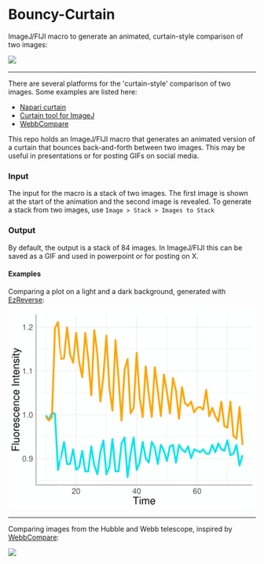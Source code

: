 # Bouncy-Curtain
ImageJ/FIJI macro to generate an animated, curtain-style comparison of two images:

<img src="https://github.com/JoachimGoedhart/Bouncy-Curtain/blob/main/Cheek_Segmented_Curtain.gif" width="400"/>



---------------

There are several platforms for the 'curtain-style' comparison of two images. Some examples are listed here:

* [Napari curtain](https://github.com/haesleinhuepf/napari-curtain)
* [Curtain tool for ImageJ](https://gist.github.com/mutterer/0c2a8692a3bedf7775fa79e28ce93598)
* [WebbCompare](https://www.webbcompare.com/)

This repo holds an ImageJ/FIJI macro that generates an animated version of a curtain that bounces back-and-forth between two images. This may be useful in presentations or for posting GIFs on social media.

### Input
The input for the macro is a stack of two images. The first image is shown at the start of the animation and the second image is revealed.
To generate a stack from two images, use `Image > Stack > Images to Stack`

### Output

By default, the output is a stack of 84 images. In ImageJ/FIJI this can be saved as a GIF and used in powerpoint or for posting on X.

#### Examples

Comparing a plot on a light and a dark background, generated with [EzReverse](https://github.com/Morwey/ezreverse):

![](https://github.com/JoachimGoedhart/Bouncy-Curtain/blob/main/Plot_EzReverse_Curtain.gif)

-------------


Comparing images from the Hubble and Webb telescope, inspired by [WebbCompare](https://www.webbcompare.com/):

![](https://github.com/JoachimGoedhart/Bouncy-Curtain/blob/main/Tarantula_Curtain.gif)


